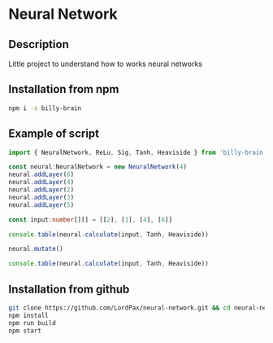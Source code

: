 # Neural Network
## Description
Little project to understand how to works neural networks

## Installation from npm
```bash
npm i -s billy-brain
```
## Example of script
```ts
import { NeuralNetwork, ReLu, Sig, Tanh, Heaviside } from 'billy-brain'

const neural:NeuralNetwork = new NeuralNetwork(4)
neural.addLayer(6)
neural.addLayer(4)
neural.addLayer(2)
neural.addLayer(3)
neural.addLayer(5)

const input:number[][] = [[2], [1], [4], [6]]

console.table(neural.calculate(input, Tanh, Heaviside))

neural.mutate()

console.table(neural.calculate(input, Tanh, Heaviside))
```

## Installation from github
```bash
git clone https://github.com/LordPax/neural-network.git && cd neural-network
npm install
npm run build
npm start
```